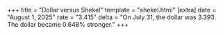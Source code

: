 +++
title = "Dollar versus Shekel"
template = "shekel.html"
[extra]
date = "August  1, 2025"
rate = "3.415"
delta = "On July 31, the dollar was 3.393. The dollar became 0.648% stronger."
+++
